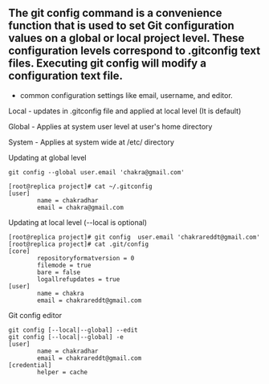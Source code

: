 ## The git config command is a convenience function that is used to set Git configuration values on a global or local project level. These configuration levels correspond to .gitconfig text files. Executing git config will modify a configuration text file.
* common configuration settings like email, username, and editor.

Local - updates in .gitconfig file and applied at local level (It is default)

Global  - Applies at system user level at user's home directory

System  - Applies at system wide at /etc/ directory


Updating at global level
```
git config --global user.email 'chakra@gmail.com'

[root@replica project]# cat ~/.gitconfig
[user]
        name = chakradhar
        email = chakra@gmail.com
```

Updating at local level (--local is optional)
```
[root@replica project]# git config  user.email 'chakrareddt@gmail.com'
[root@replica project]# cat .git/config
[core]
        repositoryformatversion = 0
        filemode = true
        bare = false
        logallrefupdates = true
[user]
        name = chakra
        email = chakrareddt@gmail.com
```

Git config editor
```
git config [--local|--global] --edit
git config [--local|--global] -e
[user]
        name = chakradhar
        email = chakrareddt@gmail.com
[credential]
        helper = cache
```


